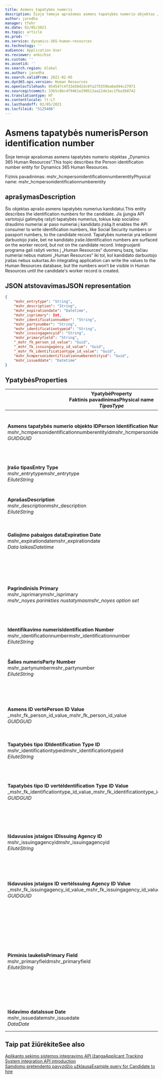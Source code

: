 ```yaml
---
title: Asmens tapatybės numeris
description: Šioje temoje aprašomas asmens tapatybės numerio objektas „Dynamics 365 Human Resources“.
author: jaredha
manager: tfehr
ms.date: 02/05/2021
ms.topic: article
ms.prod: ''
ms.service: dynamics-365-human-resources
ms.technology: ''
audience: Application User
ms.reviewer: anbichse
ms.custom: ''
ms.assetid: ''
ms.search.region: Global
ms.author: jaredha
ms.search.validFrom: 2021-02-05
ms.dyn365.ops.version: Human Resources
ms.openlocfilehash: 054547c4f33e50d2dc0fa275559ba6ed44c27971
ms.sourcegitcommit: 33b5c8bc4f9461e290513aa22de1ec1fba3b0742
ms.translationtype: HT
ms.contentlocale: lt-LT
ms.lasthandoff: 02/05/2021
ms.locfileid: "5125406"
---
```

# <a name="person-identification-number"></a><span data-ttu-id="f2ddc-103">Asmens tapatybės numeris</span><span class="sxs-lookup"><span data-stu-id="f2ddc-103">Person identification number</span></span>

<span data-ttu-id="f2ddc-104">Šioje temoje aprašomas asmens tapatybės numerio objektas „Dynamics 365 Human Resources“.</span><span class="sxs-lookup"><span data-stu-id="f2ddc-104">This topic describes the Person identification number entity for Dynamics 365 Human Resources.</span></span>

<span data-ttu-id="f2ddc-105">Fizinis pavadinimas: mshr_hcmpersonidentificationnumberentity</span><span class="sxs-lookup"><span data-stu-id="f2ddc-105">Physical name: mshr_hcmpersonidentificationnumberentity</span></span>

## <a name="description"></a><span data-ttu-id="f2ddc-106">aprašymas</span><span class="sxs-lookup"><span data-stu-id="f2ddc-106">Description</span></span>

<span data-ttu-id="f2ddc-107">Šis objektas aprašo asmens tapatybės numerius kandidatui.</span><span class="sxs-lookup"><span data-stu-id="f2ddc-107">This entity describes the identification numbers for the candidate.</span></span> <span data-ttu-id="f2ddc-108">Jis įjungia API vartotojui galimybę rašyti tapatybės numerius, tokius kaip socialino draudimo numeriai ar paso numeriai į kandidato įrašą.</span><span class="sxs-lookup"><span data-stu-id="f2ddc-108">It enables the API consumer to write identification numbers, like Social Security numbers or passport numbers, to the candidate record.</span></span> <span data-ttu-id="f2ddc-109">Tapatybės numeriai yra ieškomi darbuotojo įraše, bet ne kandidato įraše.</span><span class="sxs-lookup"><span data-stu-id="f2ddc-109">Identification numbers are surfaced on the worker record, but not on the candidate record.</span></span> <span data-ttu-id="f2ddc-110">Integruojanti programa gali rašyti vertes į „Human Resources“ duomenų bazę, tačiau numeriai nebus matomi „Human Resources“ iki tol, kol kandidato darbuotojo įrašas nebus sukurtas.</span><span class="sxs-lookup"><span data-stu-id="f2ddc-110">An integrating application can write the values to the Human Resources database, but the numbers won’t be visible in Human Resources until the candidate's worker record is created.</span></span>

## <a name="json-representation"></a><span data-ttu-id="f2ddc-111">JSON atstovavimas</span><span class="sxs-lookup"><span data-stu-id="f2ddc-111">JSON representation</span></span>

```json
{
    "mshr_entrytype": "String",
    "mshr_description": "String",
    "mshr_expirationdate": "Datetime",
    "mshr_isprimary": Int,
    "mshr_identificationnumber": "String",
    "mshr_partynumber": "String",
    "mshr_identificationtypeid": "String",
    "mshr_issuingagencyid": "String",
    "mshr_primaryfield": "String",
    "_mshr_fk_person_id_value": "Guid",
    "_mshr_fk_issuingagency_id_value": "Guid",
    "_mshr_fk_identificationtype_id_value": "Guid",
    "mshr_hcmpersonidentificationnumberentityid": "Guid",
    "mshr_issueddate": "Datetime"
}
```

## <a name="properties"></a><span data-ttu-id="f2ddc-112">Ypatybės</span><span class="sxs-lookup"><span data-stu-id="f2ddc-112">Properties</span></span>

| <span data-ttu-id="f2ddc-113">Ypatybė</span><span class="sxs-lookup"><span data-stu-id="f2ddc-113">Property</span></span><br><span data-ttu-id="f2ddc-114">**Faktinis pavadinimas**</span><span class="sxs-lookup"><span data-stu-id="f2ddc-114">**Physical name**</span></span><br><span data-ttu-id="f2ddc-115">**_Tipas_**</span><span class="sxs-lookup"><span data-stu-id="f2ddc-115">**_Type_**</span></span> | <span data-ttu-id="f2ddc-116">Naudoti</span><span class="sxs-lookup"><span data-stu-id="f2ddc-116">Use</span></span> | <span data-ttu-id="f2ddc-117">aprašymas</span><span class="sxs-lookup"><span data-stu-id="f2ddc-117">Description</span></span> |
| --- | --- | --- |
| <span data-ttu-id="f2ddc-118">**Asmens tapatybės numerio objekto ID**</span><span class="sxs-lookup"><span data-stu-id="f2ddc-118">**Person Identification Number Entity ID**</span></span><br><span data-ttu-id="f2ddc-119">mshr_hcmpersonidentificationnumberentityid</span><span class="sxs-lookup"><span data-stu-id="f2ddc-119">mshr_hcmpersonidentificationnumberentityid</span></span><br><span data-ttu-id="f2ddc-120">*GUID*</span><span class="sxs-lookup"><span data-stu-id="f2ddc-120">*GUID*</span></span> | <span data-ttu-id="f2ddc-121">Tik skaitomas</span><span class="sxs-lookup"><span data-stu-id="f2ddc-121">Read-only</span></span><br><span data-ttu-id="f2ddc-122">Būtina</span><span class="sxs-lookup"><span data-stu-id="f2ddc-122">Required</span></span><br><span data-ttu-id="f2ddc-123">Sukurta sistemos</span><span class="sxs-lookup"><span data-stu-id="f2ddc-123">System-generated</span></span> | <span data-ttu-id="f2ddc-124">Unikalus pirminis identifikatorius asmens tapatybės numerio įrašui.</span><span class="sxs-lookup"><span data-stu-id="f2ddc-124">Unique primary identifier for the person identification number record.</span></span> |
| <span data-ttu-id="f2ddc-125">**Įrašo tipas**</span><span class="sxs-lookup"><span data-stu-id="f2ddc-125">**Entry Type**</span></span><br><span data-ttu-id="f2ddc-126">mshr_entrytype</span><span class="sxs-lookup"><span data-stu-id="f2ddc-126">mshr_entrytype</span></span><br><span data-ttu-id="f2ddc-127">*Eilutė*</span><span class="sxs-lookup"><span data-stu-id="f2ddc-127">*String*</span></span> | <span data-ttu-id="f2ddc-128">Skaitymas/rašymas</span><span class="sxs-lookup"><span data-stu-id="f2ddc-128">Read-write</span></span><br><span data-ttu-id="f2ddc-129">Pasirinktinai</span><span class="sxs-lookup"><span data-stu-id="f2ddc-129">Optional</span></span> | <span data-ttu-id="f2ddc-130">Laisva vertė nuorodos objekto tipui tapatybės numeriui.</span><span class="sxs-lookup"><span data-stu-id="f2ddc-130">Free value to reference the type of entry for the identification number.</span></span> |
| <span data-ttu-id="f2ddc-131">**Aprašas**</span><span class="sxs-lookup"><span data-stu-id="f2ddc-131">**Description**</span></span><br><span data-ttu-id="f2ddc-132">mshr_description</span><span class="sxs-lookup"><span data-stu-id="f2ddc-132">mshr_description</span></span><br><span data-ttu-id="f2ddc-133">*Eilutė*</span><span class="sxs-lookup"><span data-stu-id="f2ddc-133">*String*</span></span> | <span data-ttu-id="f2ddc-134">Skaitymas/rašymas</span><span class="sxs-lookup"><span data-stu-id="f2ddc-134">Read-write</span></span><br><span data-ttu-id="f2ddc-135">Pasirinktinai</span><span class="sxs-lookup"><span data-stu-id="f2ddc-135">Optional</span></span> | <span data-ttu-id="f2ddc-136">Identifikacijos numerio aprašas.</span><span class="sxs-lookup"><span data-stu-id="f2ddc-136">The description of the identification number.</span></span> |
| <span data-ttu-id="f2ddc-137">**Galiojimo pabaigos data**</span><span class="sxs-lookup"><span data-stu-id="f2ddc-137">**Expiration Date**</span></span><br><span data-ttu-id="f2ddc-138">mshr_expirationdate</span><span class="sxs-lookup"><span data-stu-id="f2ddc-138">mshr_expirationdate</span></span><br><span data-ttu-id="f2ddc-139">*Data laikas*</span><span class="sxs-lookup"><span data-stu-id="f2ddc-139">*Datetime*</span></span> | <span data-ttu-id="f2ddc-140">Skaitymas/rašymas</span><span class="sxs-lookup"><span data-stu-id="f2ddc-140">Read-write</span></span><br><span data-ttu-id="f2ddc-141">Pasirinktinai</span><span class="sxs-lookup"><span data-stu-id="f2ddc-141">Optional</span></span> | <span data-ttu-id="f2ddc-142">Asmens tapatybės ar susieto dokumento galiojimo pabaigos data.</span><span class="sxs-lookup"><span data-stu-id="f2ddc-142">The date on which the identification number or associated document expires.</span></span> |
| <span data-ttu-id="f2ddc-143">**Pagrindinis**</span><span class="sxs-lookup"><span data-stu-id="f2ddc-143">**Is Primary**</span></span><br><span data-ttu-id="f2ddc-144">mshr_isprimary</span><span class="sxs-lookup"><span data-stu-id="f2ddc-144">mshr_isprimary</span></span><br><span data-ttu-id="f2ddc-145">*mshr_noyes parinkties nustatymas*</span><span class="sxs-lookup"><span data-stu-id="f2ddc-145">*mshr_noyes option set*</span></span> | <span data-ttu-id="f2ddc-146">Skaitymas/rašymas</span><span class="sxs-lookup"><span data-stu-id="f2ddc-146">Read-write</span></span><br><span data-ttu-id="f2ddc-147">Pasirinktinai</span><span class="sxs-lookup"><span data-stu-id="f2ddc-147">Optional</span></span> | <span data-ttu-id="f2ddc-148">Nustato, ar asmens tapatybės numeris yra pirminis įrašas asmeniui šiam atapžinimo tipui.</span><span class="sxs-lookup"><span data-stu-id="f2ddc-148">Defines whether the identification number is the primary record for the person for this identification type.</span></span> |
| <span data-ttu-id="f2ddc-149">**Identifikavimo numeris**</span><span class="sxs-lookup"><span data-stu-id="f2ddc-149">**Identification Number**</span></span><br><span data-ttu-id="f2ddc-150">mshr_identificationnumber</span><span class="sxs-lookup"><span data-stu-id="f2ddc-150">mshr_identificationnumber</span></span><br><span data-ttu-id="f2ddc-151">*Eilutė*</span><span class="sxs-lookup"><span data-stu-id="f2ddc-151">*String*</span></span> | <span data-ttu-id="f2ddc-152">Skaitymas/rašymas</span><span class="sxs-lookup"><span data-stu-id="f2ddc-152">Read-write</span></span><br><span data-ttu-id="f2ddc-153">Būtina</span><span class="sxs-lookup"><span data-stu-id="f2ddc-153">Required</span></span> | <span data-ttu-id="f2ddc-154">Identifikacijos numeris.</span><span class="sxs-lookup"><span data-stu-id="f2ddc-154">The identification number.</span></span> |
| <span data-ttu-id="f2ddc-155">**Šalies numeris**</span><span class="sxs-lookup"><span data-stu-id="f2ddc-155">**Party Number**</span></span><br><span data-ttu-id="f2ddc-156">mshr_partynumber</span><span class="sxs-lookup"><span data-stu-id="f2ddc-156">mshr_partynumber</span></span><br><span data-ttu-id="f2ddc-157">*Eilutė*</span><span class="sxs-lookup"><span data-stu-id="f2ddc-157">*String*</span></span> | <span data-ttu-id="f2ddc-158">Skaitymas/rašymas</span><span class="sxs-lookup"><span data-stu-id="f2ddc-158">Read-write</span></span><br><span data-ttu-id="f2ddc-159">Būtina</span><span class="sxs-lookup"><span data-stu-id="f2ddc-159">Required</span></span> | <span data-ttu-id="f2ddc-160">Šalies (asmens), turinčio tapatybės numerį, identifikatorius.</span><span class="sxs-lookup"><span data-stu-id="f2ddc-160">The identifier of the party (person) owning the identification number.</span></span> |
| <span data-ttu-id="f2ddc-161">**Asmens ID vertė**</span><span class="sxs-lookup"><span data-stu-id="f2ddc-161">**Person ID Value**</span></span><br><span data-ttu-id="f2ddc-162">_mshr_fk_person_id_value</span><span class="sxs-lookup"><span data-stu-id="f2ddc-162">_mshr_fk_person_id_value</span></span><br><span data-ttu-id="f2ddc-163">*GUID*</span><span class="sxs-lookup"><span data-stu-id="f2ddc-163">*GUID*</span></span> | <span data-ttu-id="f2ddc-164">Tik skaitomas</span><span class="sxs-lookup"><span data-stu-id="f2ddc-164">Read-only</span></span><br><span data-ttu-id="f2ddc-165">Būtina</span><span class="sxs-lookup"><span data-stu-id="f2ddc-165">Required</span></span><br><span data-ttu-id="f2ddc-166">Užsienio raktas: mshr_dirpersonentityid mshr_dirpersonentity objektas</span><span class="sxs-lookup"><span data-stu-id="f2ddc-166">Foreign key: mshr_dirpersonentityid of mshr_dirpersonentity entity</span></span> | <span data-ttu-id="f2ddc-167">Unikalus šalies (asmens) identifikatorius.</span><span class="sxs-lookup"><span data-stu-id="f2ddc-167">The unique identifier of the party (person).</span></span> |
| <span data-ttu-id="f2ddc-168">**Tapatybės tipo ID**</span><span class="sxs-lookup"><span data-stu-id="f2ddc-168">**Identification Type ID**</span></span><br><span data-ttu-id="f2ddc-169">mshr_identificationtypeid</span><span class="sxs-lookup"><span data-stu-id="f2ddc-169">mshr_identificationtypeid</span></span><br><span data-ttu-id="f2ddc-170">*Eilutė*</span><span class="sxs-lookup"><span data-stu-id="f2ddc-170">*String*</span></span> | <span data-ttu-id="f2ddc-171">Skaitymas/rašymas</span><span class="sxs-lookup"><span data-stu-id="f2ddc-171">Read-write</span></span><br><span data-ttu-id="f2ddc-172">Būtina</span><span class="sxs-lookup"><span data-stu-id="f2ddc-172">Required</span></span> | <span data-ttu-id="f2ddc-173">Tapatybės numerio tipas.</span><span class="sxs-lookup"><span data-stu-id="f2ddc-173">The type of identification number.</span></span> |
| <span data-ttu-id="f2ddc-174">**Tapatybės tipo ID vertė**</span><span class="sxs-lookup"><span data-stu-id="f2ddc-174">**Identification Type ID Value**</span></span><br><span data-ttu-id="f2ddc-175">_mshr_fk_identificationtype_id_value</span><span class="sxs-lookup"><span data-stu-id="f2ddc-175">_mshr_fk_identificationtype_id_value</span></span><br><span data-ttu-id="f2ddc-176">*GUID*</span><span class="sxs-lookup"><span data-stu-id="f2ddc-176">*GUID*</span></span> | <span data-ttu-id="f2ddc-177">Tik skaitomas</span><span class="sxs-lookup"><span data-stu-id="f2ddc-177">Read-only</span></span><br><span data-ttu-id="f2ddc-178">Būtina</span><span class="sxs-lookup"><span data-stu-id="f2ddc-178">Required</span></span><br><span data-ttu-id="f2ddc-179">Užsienio raktas: mshr_hcmidentificationtypeentityid mshr_hcmidentificationtypeentity objektas</span><span class="sxs-lookup"><span data-stu-id="f2ddc-179">Foreign key: mshr_hcmidentificationtypeentityid of mshr_hcmidentificationtypeentity entity</span></span> | <span data-ttu-id="f2ddc-180">Sistemos sukurtas unikalus asmens identifikatoriaus tipas.</span><span class="sxs-lookup"><span data-stu-id="f2ddc-180">System-generated unique identifier of the identification type.</span></span> |
| <span data-ttu-id="f2ddc-181">**Išdavusios įstaigos ID**</span><span class="sxs-lookup"><span data-stu-id="f2ddc-181">**Issuing Agency ID**</span></span><br><span data-ttu-id="f2ddc-182">mshr_issuingagencyid</span><span class="sxs-lookup"><span data-stu-id="f2ddc-182">mshr_issuingagencyid</span></span><br><span data-ttu-id="f2ddc-183">*Eilutė*</span><span class="sxs-lookup"><span data-stu-id="f2ddc-183">*String*</span></span> | <span data-ttu-id="f2ddc-184">Skaitymas/rašymas</span><span class="sxs-lookup"><span data-stu-id="f2ddc-184">Read-write</span></span><br><span data-ttu-id="f2ddc-185">Pasirinktinai</span><span class="sxs-lookup"><span data-stu-id="f2ddc-185">Optional</span></span> | <span data-ttu-id="f2ddc-186">Tapatybės numerį išdavusi įstaiga ar organizacija.</span><span class="sxs-lookup"><span data-stu-id="f2ddc-186">The agency or organization issuing the identification number.</span></span> |
| <span data-ttu-id="f2ddc-187">**Išdavusios įstaigos ID vertė**</span><span class="sxs-lookup"><span data-stu-id="f2ddc-187">**Issuing Agency ID Value**</span></span><br><span data-ttu-id="f2ddc-188">_mshr_fk_issuingagency_id_value</span><span class="sxs-lookup"><span data-stu-id="f2ddc-188">_mshr_fk_issuingagency_id_value</span></span><br><span data-ttu-id="f2ddc-189">*GUID*</span><span class="sxs-lookup"><span data-stu-id="f2ddc-189">*GUID*</span></span> | <span data-ttu-id="f2ddc-190">Tik skaitomas</span><span class="sxs-lookup"><span data-stu-id="f2ddc-190">Read-only</span></span><br><span data-ttu-id="f2ddc-191">Pasirinktinai</span><span class="sxs-lookup"><span data-stu-id="f2ddc-191">Optional</span></span><br><span data-ttu-id="f2ddc-192">Užsienio raktas: mshr_hcmissuingagencyentityid mshr_hcmissuingagencyentity objektas</span><span class="sxs-lookup"><span data-stu-id="f2ddc-192">Foreign key: mshr_hcmissuingagencyentityid of mshr_hcmissuingagencyentity entity</span></span> | <span data-ttu-id="f2ddc-193">Sistemos sukurtas unikalus agentūros, išdavusios tapatybės numerį, identifikatorius.</span><span class="sxs-lookup"><span data-stu-id="f2ddc-193">System-generated unique identifier of the agency issuing the identification number.</span></span> |
| <span data-ttu-id="f2ddc-194">**Pirminis laukelis**</span><span class="sxs-lookup"><span data-stu-id="f2ddc-194">**Primary Field**</span></span><br><span data-ttu-id="f2ddc-195">mshr_primaryfield</span><span class="sxs-lookup"><span data-stu-id="f2ddc-195">mshr_primaryfield</span></span><br><span data-ttu-id="f2ddc-196">*Eilutė*</span><span class="sxs-lookup"><span data-stu-id="f2ddc-196">*String*</span></span> | <span data-ttu-id="f2ddc-197">Tik skaitomas</span><span class="sxs-lookup"><span data-stu-id="f2ddc-197">Read-only</span></span><br><span data-ttu-id="f2ddc-198">Būtina</span><span class="sxs-lookup"><span data-stu-id="f2ddc-198">Required</span></span> | <span data-ttu-id="f2ddc-199">Laukelis, kuris turi būti naudojamas kaip objekto įrašo identifikatorius.</span><span class="sxs-lookup"><span data-stu-id="f2ddc-199">Field to be used as an identifier of the entity record.</span></span> <span data-ttu-id="f2ddc-200">Šalies numerio, tapatybės tipo ID ir tapatybės numerio derinys.</span><span class="sxs-lookup"><span data-stu-id="f2ddc-200">Combination of party number, identification type ID, and identification number.</span></span> |
| <span data-ttu-id="f2ddc-201">**Išdavimo data**</span><span class="sxs-lookup"><span data-stu-id="f2ddc-201">**Issue Date**</span></span><br><span data-ttu-id="f2ddc-202">mshr_issuedate</span><span class="sxs-lookup"><span data-stu-id="f2ddc-202">mshr_issuedate</span></span><br><span data-ttu-id="f2ddc-203">*Data*</span><span class="sxs-lookup"><span data-stu-id="f2ddc-203">*Date*</span></span> | <span data-ttu-id="f2ddc-204">Skaitymas/rašymas</span><span class="sxs-lookup"><span data-stu-id="f2ddc-204">Read-write</span></span><br><span data-ttu-id="f2ddc-205">Pasirinktinai</span><span class="sxs-lookup"><span data-stu-id="f2ddc-205">Optional</span></span> | <span data-ttu-id="f2ddc-206">Tapatybės numerio išdavimo data.</span><span class="sxs-lookup"><span data-stu-id="f2ddc-206">The date the identification number was issued.</span></span> |

## <a name="see-also"></a><span data-ttu-id="f2ddc-207">Taip pat žiūrėkite</span><span class="sxs-lookup"><span data-stu-id="f2ddc-207">See also</span></span>

[<span data-ttu-id="f2ddc-208">Aplikanto sekimo sistemos integravimo API įžanga</span><span class="sxs-lookup"><span data-stu-id="f2ddc-208">Applicant Tracking System integration API introduction</span></span>](hr-admin-integration-ats-api-introduction.md)<br>
[<span data-ttu-id="f2ddc-209">Samdomo pretendento pavyzdžio užklausa</span><span class="sxs-lookup"><span data-stu-id="f2ddc-209">Example query for Candidate to hire</span></span>](hr-admin-integration-ats-api-candidate-to-hire-example-query.md)

